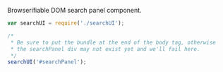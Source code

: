 Browserifiable DOM search panel component.

```javascript
var searchUI = require('./searchUI');

/*
 * Be sure to put the bundle at the end of the body tag, otherwise
 * the searchPanel div may not exist yet and we'll fail here.
 */
searchUI('#searchPanel');
```
